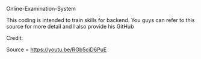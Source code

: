 Online-Examination-System

This coding is intended to train skills for backend. You guys can refer to this source for more detail and I also provide his GitHub

Credit:

Source = https://youtu.be/RGb5ciD6PuE
